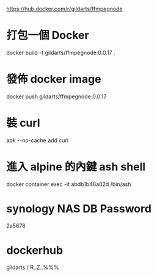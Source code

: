 https://hub.docker.com/r/gildarts/ffmpegnode

# 打包一個 Docker
docker build -t gildarts/ffmpegnode:0.0.17 .

# 發佈 docker image
docker push gildarts/ffmpegnode:0.0.17

# 裝 curl
apk --no-cache add curl

# 進入 alpine 的內鍵 ash shell
docker container exec -it abdb1b46a02d /bin/ash

# synology NAS DB Password
2a5678

# dockerhub
gildarts / R..Z..%%%